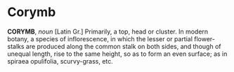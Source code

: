 # Corymb

**CORYMB**, _noun_ \[Latin Gr.\] Primarily, a top, head or cluster. In modern botany, a species of inflorescence, in which the lesser or partial flower-stalks are produced along the common stalk on both sides, and though of unequal length, rise to the same height, so as to form an even surface; as in spiraea opulifolia, scurvy-grass, etc.